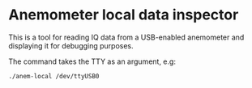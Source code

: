 # Anemometer local data inspector

This is a tool for reading IQ data from a USB-enabled anemometer and displaying it for debugging purposes.

The command takes the TTY as an argument, e.g:

```
./anem-local /dev/ttyUSB0
```
